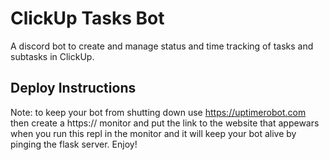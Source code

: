# ClickUp Tasks Bot

A discord bot to create and manage status and time tracking of tasks and subtasks in ClickUp.

## Deploy Instructions

Note: to keep your bot from shutting down use https://uptimerobot.com then create a https:// monitor and put the link to the website that appewars when you run this repl in the monitor and it will keep your bot alive by pinging the flask server. Enjoy!
